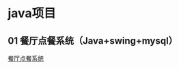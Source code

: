 # java项目

## 01 餐厅点餐系统（Java+swing+mysql）

[餐厅点餐系统](https://github.com/xuanyu123/JavaProgram/tree/master/OrderMeal)